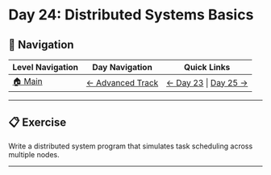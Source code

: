 # Day 24: Distributed Systems Basics

## 🔗 Navigation

| Level Navigation | Day Navigation | Quick Links |
|------------------|----------------|-------------|
| [🏠 Main](../../README.md) | [← Advanced Track](../README.md) | [← Day 23](../Day23/) \| [Day 25 →](../Day25/) |

---

## 📋 Exercise

Write a distributed system program that simulates task scheduling across multiple nodes.

---
